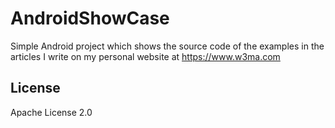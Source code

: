 AndroidShowCase
=

Simple Android project which shows the source code of the examples in the articles I write on my personal website at https://www.w3ma.com

License
-
Apache License 2.0
